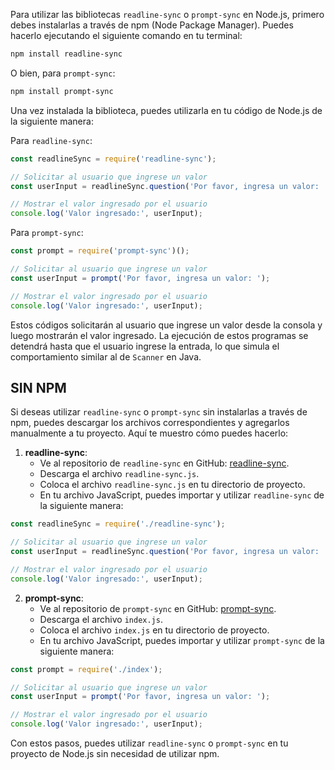 Para utilizar las bibliotecas `readline-sync` o `prompt-sync` en Node.js, primero debes instalarlas a través de npm (Node Package Manager). Puedes hacerlo ejecutando el siguiente comando en tu terminal:

```bash
npm install readline-sync
```

O bien, para `prompt-sync`:

```bash
npm install prompt-sync
```

Una vez instalada la biblioteca, puedes utilizarla en tu código de Node.js de la siguiente manera:

Para `readline-sync`:

```javascript
const readlineSync = require('readline-sync');

// Solicitar al usuario que ingrese un valor
const userInput = readlineSync.question('Por favor, ingresa un valor: ');

// Mostrar el valor ingresado por el usuario
console.log('Valor ingresado:', userInput);
```

Para `prompt-sync`:

```javascript
const prompt = require('prompt-sync')();

// Solicitar al usuario que ingrese un valor
const userInput = prompt('Por favor, ingresa un valor: ');

// Mostrar el valor ingresado por el usuario
console.log('Valor ingresado:', userInput);
```

Estos códigos solicitarán al usuario que ingrese un valor desde la consola y luego mostrarán el valor ingresado. La ejecución de estos programas se detendrá hasta que el usuario ingrese la entrada, lo que simula el comportamiento similar al de `Scanner` en Java.

## SIN NPM
Si deseas utilizar `readline-sync` o 
`prompt-sync` sin instalarlas a través de npm, puedes descargar los archivos correspondientes y agregarlos manualmente a tu proyecto. Aquí te muestro cómo puedes hacerlo:

1. **readline-sync**:
   - Ve al repositorio de `readline-sync` en GitHub: [readline-sync](https://github.com/anseki/readline-sync).
   - Descarga el archivo `readline-sync.js`.
   - Coloca el archivo `readline-sync.js` en tu directorio de proyecto.
   - En tu archivo JavaScript, puedes importar y utilizar `readline-sync` de la siguiente manera:

```javascript
const readlineSync = require('./readline-sync');

// Solicitar al usuario que ingrese un valor
const userInput = readlineSync.question('Por favor, ingresa un valor: ');

// Mostrar el valor ingresado por el usuario
console.log('Valor ingresado:', userInput);
```

2. **prompt-sync**:
   - Ve al repositorio de `prompt-sync` en GitHub: [prompt-sync](https://github.com/heapwolf/prompt-sync).
   - Descarga el archivo `index.js`.
   - Coloca el archivo `index.js` en tu directorio de proyecto.
   - En tu archivo JavaScript, puedes importar y utilizar `prompt-sync` de la siguiente manera:

```javascript
const prompt = require('./index');

// Solicitar al usuario que ingrese un valor
const userInput = prompt('Por favor, ingresa un valor: ');

// Mostrar el valor ingresado por el usuario
console.log('Valor ingresado:', userInput);
```

Con estos pasos, puedes utilizar `readline-sync` o `prompt-sync` en tu proyecto de Node.js sin necesidad de utilizar npm.